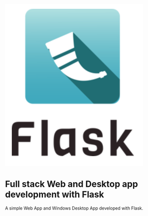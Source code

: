 <img src="images/flask.png"></img>
# Full stack Web and Desktop app development with Flask
A simple Web App and Windows Desktop App developed with Flask.
